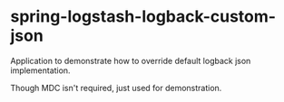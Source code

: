 # spring-logstash-logback-custom-json
Application to demonstrate how to override default logback json implementation.

Though MDC isn't required, just used for demonstration.
